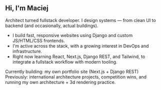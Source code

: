 ## Hi, I'm Maciej
Architect turned fullstack developer. I design systems — from clean UI to backend (and occasionally, actual buildings).

- I build fast, responsive websites using Django and custom JS/HTML/CSS frontends.
- I'm active across the stack, with a growing interest in DevOps and infrastructure.
- Right now learning React, Next.js, Django REST, and Tailwind, to integrate a fullstack workflow with modern tooling.

Currently building: my own portfolio site (Next.js + Django REST)<br>
Previously: international architecture projects, competition wins, and running my own architecture + 3d rendering practice.
<!--
**m-abramczyk/m-abramczyk** is a ✨ _special_ ✨ repository because its `README.md` (this file) appears on your GitHub profile.

Here are some ideas to get you started:

- 🔭 I’m currently working on ...
- 🌱 I’m currently learning ...
- 👯 I’m looking to collaborate on ...
- 🤔 I’m looking for help with ...
- 💬 Ask me about ...
- 📫 How to reach me: ...
- 😄 Pronouns: ...
- ⚡ Fun fact: ...
-->
